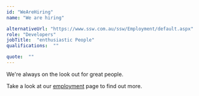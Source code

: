 ```yaml
---
id: "WeAreHiring"
name: "We are hiring"

alternativeUrl: "https://www.ssw.com.au/ssw/Employment/default.aspx"
role: "Developers"
jobTitle:  "enthusiastic People"
qualifications:  ""

quote:  ""
---
```


We're always on the look out for great people.

Take a look at our [employment](http://www.ssw.com.au/ssw/Employment/Employment.aspx) page to find out more.